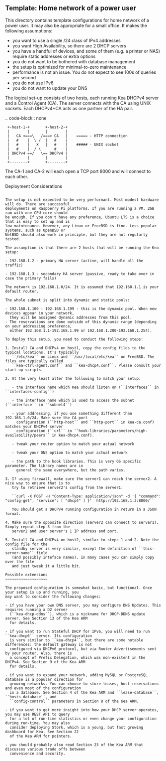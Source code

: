 Template: Home network of a power user
--------------------------------------

This directory contains template configurations for home network of a power user. It may also be
appropriate for a small office. It makes the following assumptions:

- you want to use a single /24 class of IPv4 addresses
- you want High Availability, so there are 2 DHCP servers
- you have a handful of devices, and some of them (e.g. a printer or NAS) require
  static addresses or extra options
- you do not want to be bothered with database management
- the setup is optimized for minimal-to-zero maintenance
- performance is not an issue. You do not expect to see 100s of queries per second
- you do not use IPv6
- you do not want to update your DNS

The logical set-up consists of two hosts, each running Kea DHCPv4 server and a Control Agent (CA).
The server connects with the CA using UNIX sockets. Each DHCPv4+CA acts as one partner of the HA
pair.

.. code-block:: none

  ```
   +-host-1-+       +-host-2-+
   |        |       |        |
   |   CA <===\   /===> CA   |    ===== - HTTP connection
   |   #    |  \ /  |   #    |
   |   #    |   X   |   #    |    ##### - UNIX socket
   |   #    |  / \      #    |
   | DHCPv4 ==/   \== DHCPv4 |
   |        |       |        |
   +--------+       +--------+
  ```

The CA-1 and CA-2 will each open a TCP port 8000 and will connect to each other.

Deployment Considerations
~~~~~~~~~~~~~~~~~~~~~~~~~

The setup is not expected to be very performant. Most modest hardware will do. There are successful
deployments on Raspberry Pi platforms. If you are running a VM, 2GB ram with one CPU core should
be enough. If you don't have any preference, Ubuntu LTS is a choice that is easy to set up and is
low maintenance. However, any Linux or FreeBSD is fine. Less popular systems, such as OpenBSD or
NetBSD should also work in principle, but they are not regularly tested.

The assumption is that there are 2 hosts that will be running the Kea setup:

- 192.168.1.2 - primary HA server (active, will handle all the traffic)

- 192.168.1.3 - secondary HA server (passive, ready to take over in case the primary fails)

The network is 192.168.1.0/24. It is assumed that 192.168.1.1 is your default router.

The whole subnet is split into dynamic and static pools:

- 192.168.1.100 - 192.168.1.199 - this is the dynamic pool. When new devices appear in your network,
  they will be assigned dynamic addresses from this pool.
- The reservations are done outside of this dynamic range (depending on your addressing preference,
  either 192.168.1.1-192.168.1.99 or 192.168.1.200-192.168.1.254).

To deploy this setup, you need to conduct the following steps:

1. Install CA and DHCPv4 on host1, copy the config files to the typical locations. It's typically
   ``/etc/kea`` on Linux and ``/usr/local/etc/kea`` on FreeBSD. The files are typically called
   ``kea-ctrl-agent.conf`` and ``kea-dhcp4.conf``. Please consult your start-up scripts.

2. At the very least alter the following to match your setup:

   - the interface name which Kea should listen on (``interfaces`` in ``interfaces-config``)

   - the interface name which is used to access the subnet (``interface`` in ``subnet4``)

   - your addressing, if you use something different than 192.168.1.0/24. Make sure the CA port
     configuration (``http-host`` and ``http-port`` in kea-ca.conf) matches your DHCPv4 server
     configuration (``url`` in ``hook-libraries/parameters/high-availability/peers`` in kea-dhcp4.conf).

   - tweak your router option to match your actual network

   - tweak your DNS option to match your actual network

   - the path to the hook libraries. This is very OS specific parameter. The library names are in
     general the same everywhere, but the path varies.

3. If using firewall, make sure the server1 can reach the server2. A nice way to ensure that is to
   try to retrieve server2's config from the server1:

   ``curl -X POST -H "Content-Type: application/json" -d '{ "command": "config-get", "service": [ "dhcp4" ] }'  http://192.168.1.3:8000/``

   You should get a DHCPv4 running configuration in return in a JSON format.

4. Make sure the opposite direction (server2 can connect to server1). Simply repeat step 3 from the
   server2 and user server's 1 IP address and port.

5. Install CA and DHCPv4 on host2, similar to steps 1 and 2. Note the config file for the
   standby server is very similar, except the definition of ``this-server-name`` field
   (and possibly inteface names). In many cases you can simply copy over the file
   and just tweak it a little bit.

Possible extensions
~~~~~~~~~~~~~~~~~~~

The proposed configuration is somewhat basic, but functional. Once your setup is up and running, you
may want to consider the following changes:

- if you have your own DNS server, you may configure DNS Updates. This requires running a D2 server
  (``kea-dhcp-ddns``), which is a nickname for DHCP-DDNS update server. See Section 13 of the Kea ARM
  for details.

- if you want to run Stateful DHCP for IPv6, you will need to run ``kea-dhcp6`` server. Its configuration
  is very similar to ``kea-dhcp4``, but there are some notable differences: the default gateway is not
  configured via DHCPv6 protocol, but via Router Advertisements sent by your router. Also, there is
  a concept of Prefix Delegation, which was non-existent in the DHCPv4. See Section 9 of the Kea ARM
  for details.

- if you want to expand your network, adding MySQL or PostgreSQL database is a popular direction for
  growing networks. You can choose to store leases, host reservations and even most of the configuration
  in a database. See Section 4 of the Kea ARM and ``lease-database``, ``hosts-database``, and
  ``config-control`` parameters in Section 8 of the Kea ARM.

- if you want to get more insight into how your DHCP server operates, you may use REST API to query
  for a lot of run-time statistics or even change your configuration during run-time. You may also
  consider deploying Stork, which is a young, but fast growing dashboard for Kea. See Section 22
  of the Kea ARM for pointers.

- you should probably also read Section 23 of the Kea ARM that discusses various trade offs between
  convenience and security.
